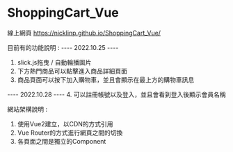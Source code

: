 # ShoppingCart_Vue
線上網頁
https://nicklinp.github.io/ShoppingCart_Vue/

目前有的功能說明 : 
---- 2022.10.25 ----
1. slick.js拖曳 / 自動輪播圖片
2. 下方熱門商品可以點擊進入商品詳細頁面
3. 商品頁面可以按下加入購物車，並且會顯示在最上方的購物車訊息


---- 2022.10.28 ----
4. 可以註冊帳號以及登入，並且會看到登入後顯示會員名稱


網站架構說明 :
1. 使用Vue2建立，以CDN的方式引用
2. Vue Router的方式進行網頁之間的切換
3. 各頁面之間是獨立的Component
